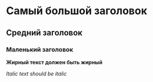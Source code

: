 # Самый большой заголовок
## Средний заголовок
### Маленький заголовок

**Жирный текст должен быть жирный**

*Italic text should be italic*

